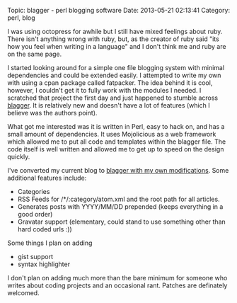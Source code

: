 Topic: blagger - perl blogging software
Date: 2013-05-21 02:13:41
Category: perl, blog 

I was using octopress for awhile but I still have mixed feelings about
ruby. There isn't anything wrong with ruby, but, as the creator of
ruby said "its how you feel when writing in a language" and I don't
think me and ruby are on the same page.

I started looking around for a simple one file blogging system with
minimal dependencies and could be extended easily. I attempted to
write my own with using a cpan package called fatpacker. The idea
behind it is cool, however, I couldn't get it to fully work with the
modules I needed. I scratched that project the first day and just
happened to stumble across [blagger][]. It is relatively new and
doesn't have a lot of features (which I believe was the authors
point).

What got me interested was it is written in Perl, easy to hack on, and
has a small amount of dependencies. It uses Mojolicious as a web
framework which allowed me to put all code and templates within the
blagger file. The code itself is well written and allowed me to get up
to speed on the design quickly.

I've converted my current blog to [blagger with my own
modifications][]. Some additional features include:

* Categories
* RSS Feeds for /*/:category/atom.xml and the root path for all
  articles.
* Generates posts with YYYY/MM/DD prepended (keeps everything in a
  good order)
* Gravatar support (elementary, could stand to use something other
  than hard coded urls :))

Some things I plan on adding

* gist support
* syntax highlighter

I don't plan on adding much more than the bare minimum for someone who
writes about coding projects and an occasional rant. Patches are
definately welcomed.

[blagger]: https://github.com/avenj/blagger

[blagger with my own modifications]: https://github.com/battlemidget/blagger
